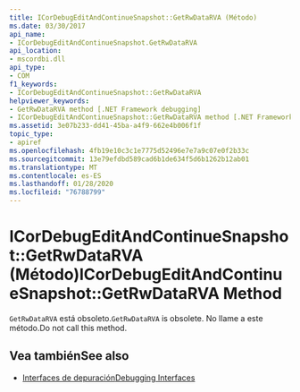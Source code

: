 ```yaml
---
title: ICorDebugEditAndContinueSnapshot::GetRwDataRVA (Método)
ms.date: 03/30/2017
api_name:
- ICorDebugEditAndContinueSnapshot.GetRwDataRVA
api_location:
- mscordbi.dll
api_type:
- COM
f1_keywords:
- ICorDebugEditAndContinueSnapshot::GetRwDataRVA
helpviewer_keywords:
- GetRwDataRVA method [.NET Framework debugging]
- ICorDebugEditAndContinueSnapshot::GetRwDataRVA method [.NET Framework debugging]
ms.assetid: 3e07b233-dd41-45ba-a4f9-662e4b006f1f
topic_type:
- apiref
ms.openlocfilehash: 4fb19e10c3c1e7775d52496e7e7a9c07e0f2b33c
ms.sourcegitcommit: 13e79efdbd589cad6b1de634f5d6b1262b12ab01
ms.translationtype: MT
ms.contentlocale: es-ES
ms.lasthandoff: 01/28/2020
ms.locfileid: "76788799"
---
```

# <a name="icordebugeditandcontinuesnapshotgetrwdatarva-method"></a><span data-ttu-id="3d8f2-102">ICorDebugEditAndContinueSnapshot::GetRwDataRVA (Método)</span><span class="sxs-lookup"><span data-stu-id="3d8f2-102">ICorDebugEditAndContinueSnapshot::GetRwDataRVA Method</span></span>
<span data-ttu-id="3d8f2-103">`GetRwDataRVA` está obsoleto.</span><span class="sxs-lookup"><span data-stu-id="3d8f2-103">`GetRwDataRVA` is obsolete.</span></span> <span data-ttu-id="3d8f2-104">No llame a este método.</span><span class="sxs-lookup"><span data-stu-id="3d8f2-104">Do not call this method.</span></span>  
  
## <a name="see-also"></a><span data-ttu-id="3d8f2-105">Vea también</span><span class="sxs-lookup"><span data-stu-id="3d8f2-105">See also</span></span>

- [<span data-ttu-id="3d8f2-106">Interfaces de depuración</span><span class="sxs-lookup"><span data-stu-id="3d8f2-106">Debugging Interfaces</span></span>](debugging-interfaces.md)
